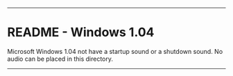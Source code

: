 
***

# README - Windows 1.04

Microsoft Windows 1.04 not have a startup sound or a shutdown sound. No audio can be placed in this directory.

***
